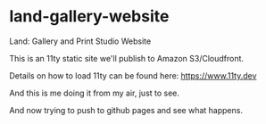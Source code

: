 # land-gallery-website
Land: Gallery and Print Studio Website

This is an 11ty static site we'll publish to Amazon S3/Cloudfront. 


Details on how to load 11ty can be found here: https://www.11ty.dev

And this is me doing it from my air, just to see. 

And now trying to push to github pages and see what happens.